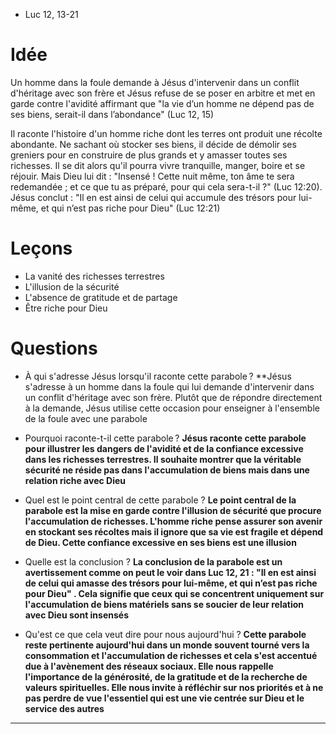 - Luc 12, 13-21

# Idée

Un homme dans la foule demande à Jésus d'intervenir dans un conflit d'héritage avec son frère et Jésus refuse de se poser en arbitre et met en garde contre l'avidité affirmant que "la vie d’un homme ne dépend pas de ses biens, serait-il dans l’abondance" (Luc 12, 15)

Il raconte l'histoire d'un homme riche dont les terres ont produit une récolte abondante. Ne sachant où stocker ses biens, il décide de démolir ses greniers pour en construire de plus grands et y amasser toutes ses richesses. Il se dit alors qu'il pourra vivre tranquille, manger, boire et se réjouir. Mais Dieu lui dit : "Insensé ! Cette nuit même, ton âme te sera redemandée ; et ce que tu as préparé, pour qui cela sera-t-il ?" (Luc 12:20). Jésus conclut : "Il en est ainsi de celui qui accumule des trésors pour lui-même, et qui n’est pas riche pour Dieu" (Luc 12:21)

# Leçons

- La vanité des richesses terrestres
- L'illusion de la sécurité
- L'absence de gratitude et de partage
- Être riche pour Dieu

# Questions

- À qui s'adresse Jésus lorsqu'il raconte cette parabole ?
**Jésus s'adresse à un homme dans la foule qui lui demande d'intervenir dans un conflit d'héritage avec son frère. Plutôt que de répondre directement à la demande, Jésus utilise cette occasion pour enseigner à l'ensemble de la foule avec une parabole

- Pourquoi raconte-t-il cette parabole ?
**Jésus raconte cette parabole pour illustrer les dangers de l'avidité et de la confiance excessive dans les richesses terrestres. Il souhaite montrer que la véritable sécurité ne réside pas dans l'accumulation de biens mais dans une relation riche avec Dieu**

- Quel est le point central de cette parabole ?
**Le point central de la parabole est la mise en garde contre l'illusion de sécurité que procure l'accumulation de richesses. L'homme riche pense assurer son avenir en stockant ses récoltes mais il ignore que sa vie est fragile et dépend de Dieu. Cette confiance excessive en ses biens est une illusion**

- Quelle est la conclusion ?
**La conclusion de la parabole est un avertissement comme on peut le voir dans Luc 12, 21 : "Il en est ainsi de celui qui amasse des trésors pour lui-même, et qui n’est pas riche pour Dieu" . Cela signifie que ceux qui se concentrent uniquement sur l'accumulation de biens matériels sans se soucier de leur relation avec Dieu sont insensés**

- Qu'est ce que cela veut dire pour nous aujourd'hui ?
**Cette parabole reste pertinente aujourd'hui dans un monde souvent tourné vers la consommation et l'accumulation de richesses et cela s'est accentué due à l'avènement des réseaux sociaux. Elle nous rappelle l'importance de la générosité, de la gratitude et de la recherche de valeurs spirituelles. Elle nous invite à réfléchir sur nos priorités et à ne pas perdre de vue l'essentiel qui est une vie centrée sur Dieu et le service des autres**


---
